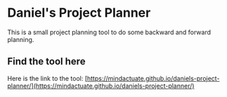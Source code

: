 # Daniel's Project Planner

This is a small project planning tool to do some backward and forward planning.

## Find the tool here

Here is the link to the tool: [https://mindactuate.github.io/daniels-project-planner/](https://mindactuate.github.io/daniels-project-planner/)
